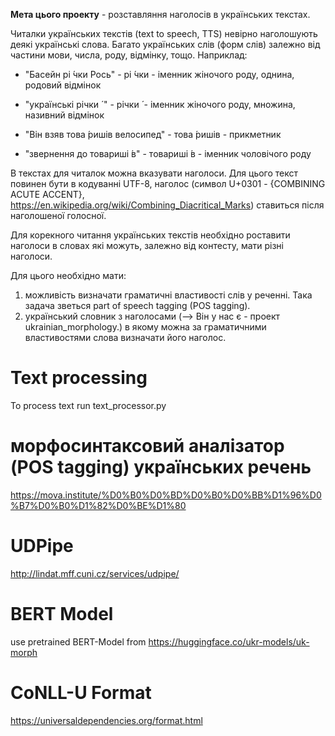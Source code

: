 **Мета цього проекту** - розставляння наголосів в українських текстах.

Читалки українських текстів (text to speech, TTS) невірно наголошують деякі українські слова.
Багато українських слів (форм слів) залежно від частини мови, числа, роду, відмінку, тощо.
Наприклад:
  - "Басейн рі ́чки Рось" - рі ́чки - іменник жіночого роду, однина, родовий відмінок
  - "українські річки ́ " - річки ́ - іменник жіночого роду, множина, називний відмінок

  - "Він взяв това ́ришів велосипед" - това ́ришів - прикметник
  - "звернення до товариші ́в" - товариші ́в - іменник чоловічого роду

В текстах для читалок можна вказувати наголоси. 
Для цього текст повинен бути в кодуванні UTF-8, наголос (символ U+0301 - {COMBINING ACUTE ACCENT}, https://en.wikipedia.org/wiki/Combining_Diacritical_Marks) 
ставиться після наголошеної голосної.

Для корекного читання українських текстів необхідно роставити наголоси в словах які можуть, залежно від контесту, 
мати різні наголоси.

Для цього необхідно мати:
 1. можливість визначати граматичні властивості слів у реченні. Така задача зветься part of speech tagging (POS tagging).
 2. український словник з наголосами (--> Він у нас є - проект ukrainian_morphology.)
    в якому можна за граматичними властивостями слова визначати його наголос.

# Text processing
To process text run text_processor.py

# морфосинтаксовий аналізатор (POS tagging) українських речень

https://mova.institute/%D0%B0%D0%BD%D0%B0%D0%BB%D1%96%D0%B7%D0%B0%D1%82%D0%BE%D1%80

# UDPipe
http://lindat.mff.cuni.cz/services/udpipe/

# BERT Model
use pretrained BERT-Model from  https://huggingface.co/ukr-models/uk-morph

# CoNLL-U Format
https://universaldependencies.org/format.html

